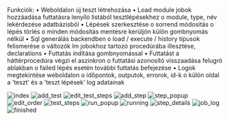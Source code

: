Funkciók: 
•	Weboldalon új teszt létrehozása
•	Load module jobok hozzáadása futtatásra lenyíló listából tesztlépésekhez
o	module, type, név lekérdezése adatbázisból
•	Lépések szerkesztése
o	sorrend módosítás
o	lépés törlés
o	minden módosítás mentésre kerüljön külön gombnyomás nélkül
•	Sql generálás backendben
o	load / execute / history típusok felismerése
o	változók lm jobokhoz tartozó procedúrába illesztése, declarations
•	Futtatás indítása gombnyomással
•	Futtatást a háttérprocedúra végzi el aszinkron
o	futtatási azonosító visszaadása felugró ablakban
o	failed lépés esetén további futtatás befejezése
•	Logok megtekintése weboldalon 
o	időpontok, outputok, errorok, id-k
o	külön oldal a ’teszt’ és a ’teszt lépések’ log adatainak


![index](https://github.com/user-attachments/assets/6cf43a75-ae72-4112-9d9f-1a06fb7ad0a1)
![add_test](https://github.com/user-attachments/assets/4f88e2df-d436-4c47-84ef-1cb42835829a)
![edit_test_steps](https://github.com/user-attachments/assets/c1370628-6a5f-4f54-b088-b381771262a5)
![add_step](https://github.com/user-attachments/assets/61f4a3fe-24bb-40e5-ac3f-992721b1ba35)
![step_popup](https://github.com/user-attachments/assets/72ad59af-d4f9-49b2-8986-0a22fba017a3)
![edit_order](https://github.com/user-attachments/assets/7bbdc3a3-2bd7-421d-b52b-1744c3b7020a)
![test_steps](https://github.com/user-attachments/assets/5167b9a3-8462-4a5f-8c88-b62a885d4e12)
![run_popup](https://github.com/user-attachments/assets/5d3af07d-043a-4f32-8727-d3d1e0759e9e)
![running](https://github.com/user-attachments/assets/36c91161-b208-4440-bfed-fa76792f443a)
![step_details](https://github.com/user-attachments/assets/88203df0-6893-40a3-8182-096d514d2a87)
![job_log](https://github.com/user-attachments/assets/3d7d639d-8e78-43f4-af94-670db0eafefe)
![finished](https://github.com/user-attachments/assets/7c416e75-1c76-4d13-90f1-60501d19b14f)
